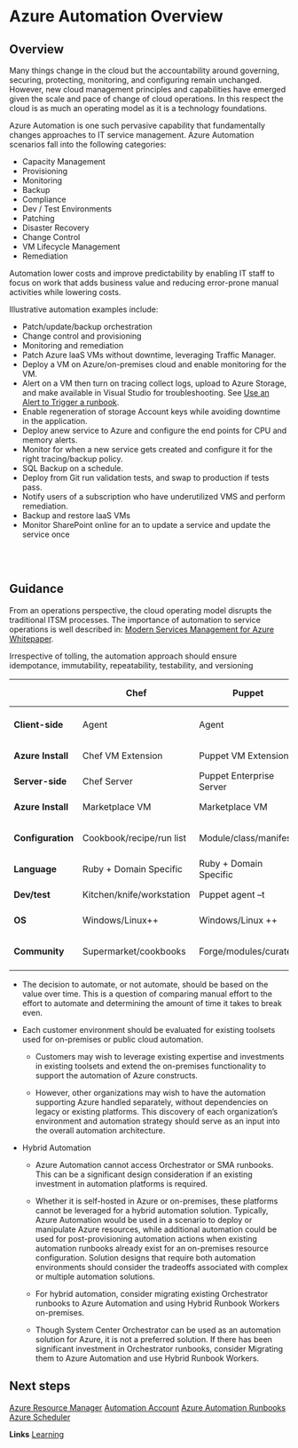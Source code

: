 # Azure Automation Overview


## Overview  

Many things change in the cloud but the accountability around governing, securing,  protecting, monitoring, and configuring remain unchanged. However, new cloud management principles and capabilities have emerged given the scale and pace of change of cloud operations. In this respect the cloud is as much an operating model as it is a technology foundations.  

Azure Automation is one such pervasive capability that fundamentally changes approaches to IT service management. Azure Automation scenarios fall into the following categories: 

- Capacity Management
- Provisioning
- Monitoring
- Backup
- Compliance
- Dev / Test Environments 
- Patching
- Disaster Recovery 
- Change Control 
- VM Lifecycle Management 
- Remediation 


Automation lower costs and improve predictability by enabling IT staff to focus on work that adds business value and reducing error-prone manual activities while lowering costs. 

Illustrative  automation examples  include: 

- Patch/update/backup orchestration 
- Change control and provisioning  
- Monitoring and remediation  
- Patch Azure laaS VMs without downtime, leveraging Traffic Manager. 
- Deploy a VM on Azure/on-premises cloud and enable monitoring for the VM.  
- Alert on a VM then turn on tracing collect logs, upload to Azure Storage, and make available in Visual Studio for troubleshooting. See [Use an Alert to Trigger a runbook](https://docs.microsoft.com/en-us/azure/automation/automation-create-alert-triggered-runbook). 
- Enable regeneration of storage Account keys while avoiding downtime in the application.  
- Deploy anew service to Azure and configure the end points for CPU and memory alerts.  
- Monitor for when a new service gets created and configure it for the right tracing/backup policy.  
- SQL Backup on a schedule.  
- Deploy from Git run validation tests, and swap to production if tests pass.  
- Notify users of a subscription who have underutilized VMS and perform remediation.  
- Backup and restore laaS VMs 
- Monitor SharePoint online for an to update a service and update the service once 
<br />
<br />

## Guidance 
From an operations perspective, the cloud operating model disrupts the traditional ITSM processes. The importance of automation to service operations is well described in: [Modern Services Management for Azure Whitepaper](https://azure.microsoft.com/mediahandler/files/resourcefiles/b6ea597e-2ca2-4bfb-9adc-c8d7292bc81a/Modern%20Service%20Management%20for%20Azure%20v1.1.pdf). 

Irrespective of tolling, the automation approach should ensure idempotance, immutability, repeatability, testability, and versioning 

|    |**Chef**  | **Puppet**  |**Azure Automation DSC**|
| ------------- | ------------- | ------------- | ------------- |
|**Client-side** |Agent |Agent |Local Configuration Manager |
|**Azure Install**| Chef VM Extension |Puppet VM Extension |DSC VM Extension |
|**Server-side**| Chef Server |Puppet Enterprise Server |Azure Automation DSC Pull Server |
|**Azure Install**| Marketplace VM |Marketplace VM |Azure Automation Account |
|**Configuration**| Cookbook/recipe/run list |Module/class/manifest |Node configuration/DSC resources |
|**Language**| Ruby + Domain Specific |Ruby + Domain Specific |PowerShell |
|**Dev/test**|Kitchen/knife/workstation |Puppet agent –t |LCM/PowerShell ISE |
|**OS**| Windows/Linux++ |Windows/Linux ++ |Windows ++/Linux |
|**Community**| Supermarket/cookbooks |Forge/modules/curated |PowerShell Gallery/DSC Resources |
 

- The decision to automate, or not automate, should be based on the value over time. This is a question of comparing manual effort to the effort to automate and determining the amount of time it takes to break even. 


- Each customer environment should be evaluated for existing toolsets used for on-premises or public cloud automation.  

  - Customers may wish to leverage existing expertise and investments in existing toolsets and extend the on-premises functionality to support the automation of Azure constructs. 

  - However, other organizations may wish to have the automation supporting Azure handled separately, without dependencies on legacy or existing platforms. This discovery of each organization’s environment and automation strategy should serve as an input into the overall automation architecture. 


- Hybrid Automation  

  - Azure Automation cannot access Orchestrator or SMA runbooks. This can be a significant design consideration if an existing investment in automation platforms is required.  

  - Whether it is self-hosted in Azure or on-premises, these platforms cannot be leveraged for a hybrid automation solution. Typically, Azure Automation would be used in a scenario to deploy or manipulate Azure resources, while additional automation could be used for post-provisioning automation actions when existing automation runbooks already exist for an on-premises resource configuration. Solution designs that require both automation environments should consider the tradeoffs associated with complex or multiple automation solutions.  

  - For hybrid automation, consider migrating existing Orchestrator runbooks to Azure Automation and using Hybrid Runbook Workers on-premises. 

  - Though System Center Orchestrator can be used as an automation solution for Azure, it is not a preferred solution.  If there has been significant investment in Orchestrator runbooks, consider Migrating them to Azure Automation and use Hybrid Runbook Workers. 


## Next steps 

[Azure Resource Manager](https://github.com/alvarovitta/Azure-Automation-/blob/master/1.1-Azure-Resource-Manager.md) 
[Automation Account](https://github.com/alvarovitta/Azure-Automation-/blob/master/1.2-Azure-Automation-Account.md) 
[Azure Automation Runbooks](https://github.com/alvarovitta/Azure-Automation-/blob/master/1.3-Azure-Automation-Assets.md) 
[Azure Scheduler](https://github.com/alvarovitta/Azure-Automation-/blob/master/1.5-Azure-Scheduler.md) 

**Links** 
[Learning](https://azure.microsoft.com/en-us/training/learning-paths/) 
